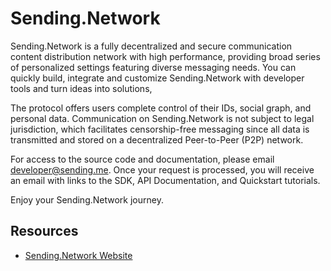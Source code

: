 # Sending.Network
Sending.Network is a fully decentralized and secure communication content distribution network with high performance, providing broad series of personalized settings featuring diverse messaging needs. You can quickly build, integrate and customize Sending.Network with developer tools and turn ideas into solutions,

The protocol offers users complete control of their IDs, social graph, and personal data. Communication on Sending.Network is not subject to legal jurisdiction, which facilitates censorship-free messaging since all data is transmitted and stored on a decentralized Peer-to-Peer (P2P) network.

For access to the source code and documentation, please email developer@sending.me. Once your request is processed, you will receive an email with links to the SDK, API Documentation, and Quickstart tutorials.

Enjoy your Sending.Network journey.

## Resources
* [Sending.Network Website](https://sending.network/)<br>
